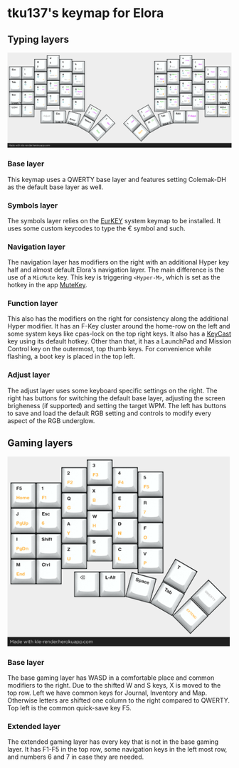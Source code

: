 # tku137's keymap for Elora

## Typing layers

![Typing Layout](https://github.com/tku137/vial-qmk/raw/elora-tku137/keyboards/splitkb/elora/keymaps/tku137/images/typing_layout.png)

### Base layer

This keymap uses a QWERTY base layer and features setting Colemak-DH as the default base layer as well.

### Symbols layer

The symbols layer relies on the [EurKEY](https://eurkey.steffen.bruentjen.eu) system keymap to be installed. It uses some custom keycodes to type the € symbol and such.

### Navigation layer

The navigation layer has modifiers on the right with an additional Hyper key half and almost default Elora's navigation layer. The main difference is the use of a `MicMute` key. This key is triggering `<Hyper-M>`, which is set as the hotkey in the app [MuteKey](https://apps.apple.com/us/app/mutekey/id1509590766).

### Function layer

This also has the modifiers on the right for consistency along the additional Hyper modifier. It has an F-Key cluster around the home-row on the left and some system keys like cpas-lock on the top right keys. It also has a [KeyCast](https://github.com/keycastr/keycastr) key using its default hotkey. Other than that, it has a LaunchPad and Mission Control key on the outermost, top thumb keys. For convenience while flashing, a boot key is placed in the top left.

### Adjust layer

The adjust layer uses some keyboard specific settings on the right. The right has buttons for switching the default base layer, adjusting the screen brigheness (if supported) and setting the target WPM. The left has buttons to save and load the default RGB setting and controls to modify every aspect of the RGB underglow.

## Gaming layers

<img src="https://github.com/tku137/vial-qmk/raw/elora-tku137/keyboards/splitkb/elora/keymaps/tku137/images/gaming_layout.png" width="500">

### Base layer

The base gaming layer has WASD in a comfortable place and common modifiers to the right. Due to the shifted W and S keys, X is moved to the top row. Left we have common keys for Journal, Inventory and Map. Otherwise letters are shifted one column to the right compared to QWERTY. Top left is the common quick-save key F5.

### Extended layer

The extended gaming layer has every key that is not in the base gaming layer. It has F1-F5 in the top row, some navigation keys in the left most row, and numbers 6 and 7 in case they are needed.
